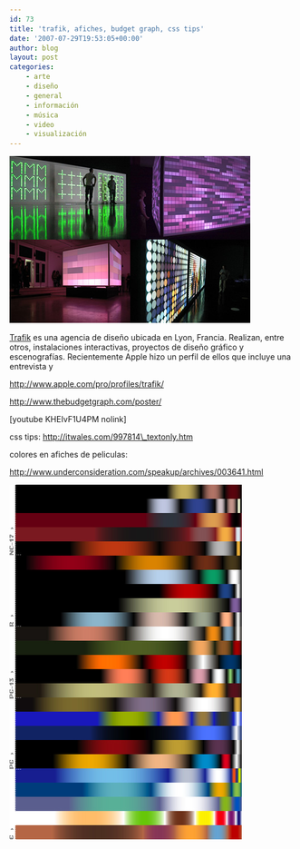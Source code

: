 ```yaml
---
id: 73
title: 'trafik, afiches, budget graph, css tips'
date: '2007-07-29T19:53:05+00:00'
author: blog
layout: post
categories:
    - arte
    - diseño
    - general
    - información
    - música
    - video
    - visualización
---
```


[![Trafik](/wp-content/uploads/2007/06/trafik.jpg)](http://www.apple.com/pro/profiles/trafik/ "Perfil de Trafik en Apple.com")

[Trafik](http://www.lavitrinedetrafik.fr/ "sitio web") es una agencia de diseño ubicada en Lyon, Francia. Realizan, entre otros, instalaciones interactivas, proyectos de diseño gráfico y escenografías. Recientemente Apple hizo un perfil de ellos que incluye una entrevista y

http://www.apple.com/pro/profiles/trafik/

http://www.thebudgetgraph.com/poster/

\[youtube KHEIvF1U4PM nolink\]

css tips: http://itwales.com/997814\_textonly.htm

colores en afiches de peliculas:

http://www.underconsideration.com/speakup/archives/003641.html

[![Análisis de color de afiches de películas y su rating](/wp-content/uploads/2007/07/movs_color_spectrum.jpg)](http://www.underconsideration.com/speakup/archives/003641.html "Dark and Fleshy: The Color of Top Grossing Movies")